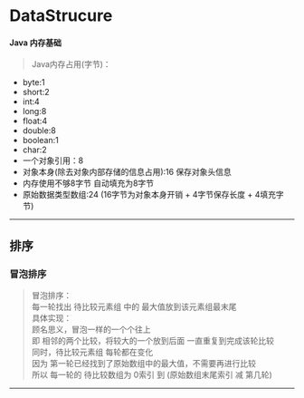 # DataStrucure

#### Java 内存基础
> Java内存占用(字节)：
   * byte:1
   * short:2
   * int:4
   * long:8
   * float:4
   * double:8
   * boolean:1
   * char:2
   * 一个对象引用：8
   * 对象本身(除去对象内部存储的信息占用):16 保存对象头信息
   * 内存使用不够8字节 自动填充为8字节
   * 原始数据类型数组:24 (16字节为对象本身开销 + 4字节保存长度 + 4填充字节)

<hr>


## 排序
### 冒泡排序
> 冒泡排序：  
每一轮找出 待比较元素组  中的 最大值放到该元素组最末尾   
具体实现：  
顾名思义，冒泡一样的一个个往上  
即 相邻的两个比较，将较大的一个放到后面 一直重复到完成该轮比较  
同时，待比较元素组 每轮都在变化  
因为 第一轮已经找到了原始数组中的最大值，不需要再进行比较  
所以 每一轮的 待比较数组为 0索引 到 (原始数组末尾索引 减 第几轮)  

<hr>


